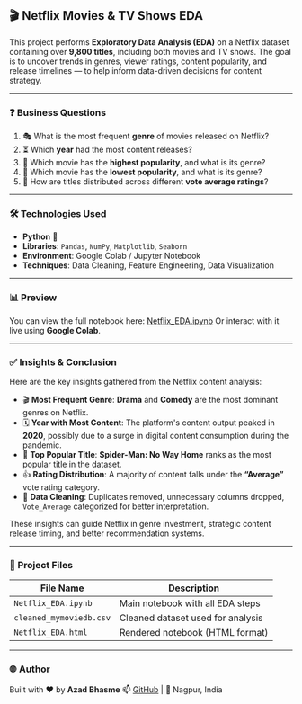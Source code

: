 ## 🎬 Netflix Movies & TV Shows EDA

This project performs **Exploratory Data Analysis (EDA)** on a Netflix dataset containing over **9,800 titles**, including both movies and TV shows. The goal is to uncover trends in genres, viewer ratings, content popularity, and release timelines — to help inform data-driven decisions for content strategy.

---

### ❓ Business Questions

1. 🎭 What is the most frequent **genre** of movies released on Netflix?
2. ⏳ Which **year** had the most content releases?
3. 🌟 Which movie has the **highest popularity**, and what is its genre?
4. 🔻 Which movie has the **lowest popularity**, and what is its genre?
5. 🧮 How are titles distributed across different **vote average ratings**?

---

### 🛠️ Technologies Used

* **Python** 🐍
* **Libraries**: `Pandas`, `NumPy`, `Matplotlib`, `Seaborn`
* **Environment**: Google Colab / Jupyter Notebook
* **Techniques**: Data Cleaning, Feature Engineering, Data Visualization

---

### 📊 Preview

You can view the full notebook here: [Netflix\_EDA.ipynb](Netflix_EDA.ipynb)
Or interact with it live using **Google Colab**.

---

### ✅ Insights & Conclusion

Here are the key insights gathered from the Netflix content analysis:

* 🎬 **Most Frequent Genre**: **Drama** and **Comedy** are the most dominant genres on Netflix.
* 🗓️ **Year with Most Content**: The platform's content output peaked in **2020**, possibly due to a surge in digital content consumption during the pandemic.
* 🌟 **Top Popular Title**: **Spider-Man: No Way Home** ranks as the most popular title in the dataset.
* 👍 **Rating Distribution**: A majority of content falls under the **“Average”** vote rating category.
* 🧹 **Data Cleaning**: Duplicates removed, unnecessary columns dropped, `Vote_Average` categorized for better interpretation.

These insights can guide Netflix in genre investment, strategic content release timing, and better recommendation systems.

---

### 📁 Project Files

| File Name               | Description                       |
| ----------------------- | --------------------------------- |
| `Netflix_EDA.ipynb`     | Main notebook with all EDA steps  |
| `cleaned_mymoviedb.csv` | Cleaned dataset used for analysis |
| `Netflix_EDA.html`      | Rendered notebook (HTML format)   |

---

### 🌐 Author

Built with ❤️ by **Azad Bhasme**
📫 [GitHub](https://github.com/Azad-Bhasme) | 📍 Nagpur, India


